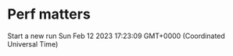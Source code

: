 # Perf matters


Start a new run
Sun Feb 12 2023 17:23:09 GMT+0000 (Coordinated Universal Time)




